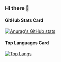 ### Hi there 👋

#### GitHub Stats Card
[![Anurag's GitHub stats](https://github-readme-stats.vercel.app/api?username=murilokrugner&show_icons=true&theme=dracula&count_private=true)](https://github.com/anuraghazra/github-readme-stats)

#### Top Languages Card
[![Top Langs](https://github-readme-stats.vercel.app/api/top-langs/?username=murilokrugner&langs_count=8)](https://github.com/anuraghazra/github-readme-stats)


<!--
**murilokrugner/murilokrugner** is a ✨ _special_ ✨ repository because its `README.md` (this file) appears on your GitHub profile.

Here are some ideas to get you started:

- 🔭 I’m currently working on ...
- 🌱 I’m currently learning ...
- 👯 I’m looking to collaborate on ...
- 🤔 I’m looking for help with ...
- 💬 Ask me about ...
- 📫 How to reach me: ...
- 😄 Pronouns: ...
- ⚡ Fun fact: ...
-->
